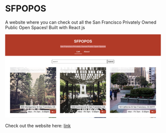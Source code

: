 # SFPOPOS

A website where you can check out all the San Francisco Privately Owned Public Open Spaces!
Built with React js

![DEMO](./imgs/demo_img.png)

Check out the website here: [link](https://yinnyc.github.io/sfpopos/)